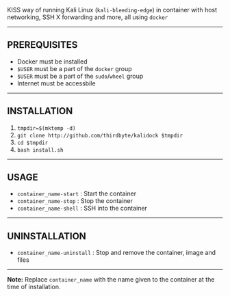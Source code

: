 KISS way of running Kali Linux (`kali-bleeding-edge`) in container with host networking, SSH X forwarding and more, all using `docker`

---

## PREREQUISITES

  - Docker must be installed
  - `$USER` must be a part of the `docker` group
  - `$USER` must be a part of the `sudo`/`wheel` group
  - Internet must be accessbile

---

## INSTALLATION

  1. `tmpdir=$(mktemp -d)`
  2. `git clone http://github.com/thirdbyte/kalidock $tmpdir`
  3. `cd $tmpdir`
  4. `bash install.sh`

---

## USAGE

- `container_name-start` : Start the container
- `container_name-stop` : Stop the container
- `container_name-shell` : SSH into the container

---

## UNINSTALLATION

- `container_name-uninstall` : Stop and remove the container, image and files

---

**Note:** Replace `container_name` with the name given to the container at the time of installation.
